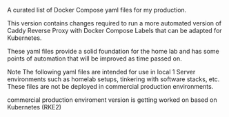
A curated list of Docker Compose yaml files for my production.

This version contains changes required to run a more automated version of Caddy Reverse Proxy with Docker Compose Labels that can be adapted for Kubernetes.

These yaml files provide a solid foundation for the home lab and has some points of automation that will be improved as time passed on.

Note The following yaml files are intended for use in local 1 Server environments such as homelab setups, tinkering with software stacks, etc. These files are not be deployed in commercial production environments.

commercial production enviroment version is getting worked on based on Kubernetes (RKE2) 
